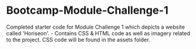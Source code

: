 # Bootcamp-Module-Challenge-1
Completed starter code for Module Challenge 1 which depicts a website called 'Horiseon'. - Contains CSS & HTML code as well as imagery related to the project. CSS code will be found in the assets folder.

